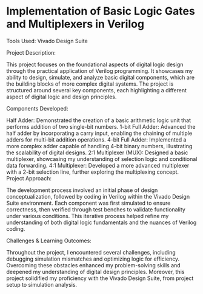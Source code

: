 # Implementation of Basic Logic Gates and Multiplexers in Verilog

Tools Used: Vivado Design Suite

Project Description:

This project focuses on the foundational aspects of digital logic design through the practical application of Verilog programming. It showcases my ability to design, simulate, and analyze basic digital components, which are the building blocks of more complex digital systems. The project is structured around several key components, each highlighting a different aspect of digital logic and design principles.

Components Developed:

Half Adder: Demonstrated the creation of a basic arithmetic logic unit that performs addition of two single-bit numbers.
1-bit Full Adder: Advanced the half adder by incorporating a carry input, enabling the chaining of multiple adders for multi-bit addition operations.
4-bit Full Adder: Implemented a more complex adder capable of handling 4-bit binary numbers, illustrating the scalability of digital designs.
2:1 Multiplexer (MUX): Designed a basic multiplexer, showcasing my understanding of selection logic and conditional data forwarding.
4:1 Multiplexer: Developed a more advanced multiplexer with a 2-bit selection line, further exploring the multiplexing concept.
Project Approach:

The development process involved an initial phase of design conceptualization, followed by coding in Verilog within the Vivado Design Suite environment. Each component was first simulated to ensure correctness, then verified through test benches to validate functionality under various conditions. This iterative process helped refine my understanding of both digital logic fundamentals and the nuances of Verilog coding.

Challenges & Learning Outcomes:

Throughout the project, I encountered several challenges, including debugging simulation mismatches and optimizing logic for efficiency. Overcoming these obstacles enhanced my problem-solving skills and deepened my understanding of digital design principles. Moreover, this project solidified my proficiency with the Vivado Design Suite, from project setup to simulation analysis.
